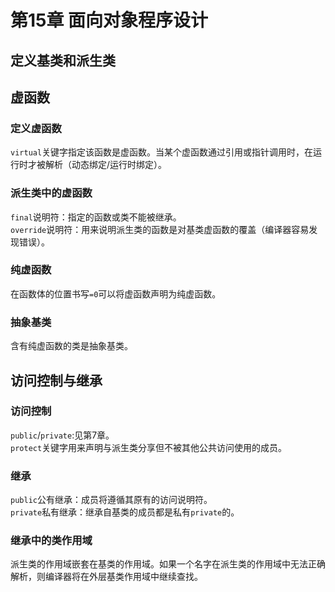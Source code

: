 # 第15章 面向对象程序设计
## 定义基类和派生类
## 虚函数
### 定义虚函数
`virtual`关键字指定该函数是虚函数。当某个虚函数通过引用或指针调用时，在运行时才被解析（动态绑定/运行时绑定）。
### 派生类中的虚函数
`final`说明符：指定的函数或类不能被继承。  
`override`说明符：用来说明派生类的函数是对基类虚函数的覆盖（编译器容易发现错误）。
### 纯虚函数
在函数体的位置书写`=0`可以将虚函数声明为纯虚函数。
### 抽象基类
含有纯虚函数的类是抽象基类。
## 访问控制与继承
### 访问控制
`public`/`private`:见第7章。  
`protect`关键字用来声明与派生类分享但不被其他公共访问使用的成员。
### 继承  
`public`公有继承：成员将遵循其原有的访问说明符。  
`private`私有继承：继承自基类的成员都是私有`private`的。
### 继承中的类作用域
派生类的作用域嵌套在基类的作用域。如果一个名字在派生类的作用域中无法正确解析，则编译器将在外层基类作用域中继续查找。